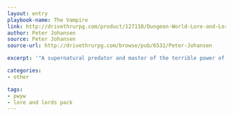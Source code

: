 ```yaml
---
layout: entry
playbook-name: The Vampire
link: http://drivethrurpg.com/product/127110/Dungeon-World-Lore-and-Lords-Pack
author: Peter Johansen
source: Peter Johansen
source-url: http://drivethrurpg.com/browse/pub/6532/Peter-Johansen

excerpt: '"A supernatural predator and master of the terrible power of blood."'

categories:
- other

tags:
- pwyw
- lore and lords pack
---
```

